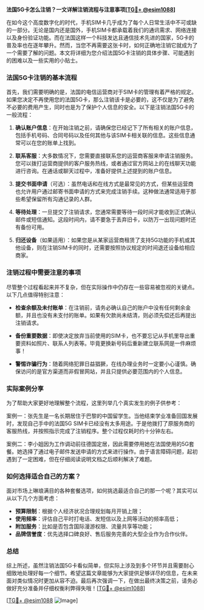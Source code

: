 **法国5G卡怎么注销？一文详解注销流程与注意事项[[TG💪+ @esim1088](https://t.me/s/esim1088)]**

在如今这个高度数字化的时代，手机SIM卡几乎成为了每个人日常生活中不可或缺的一部分。无论是国内还是国外，手机SIM卡都承载着我们的通讯需求、网络连接以及身份验证功能。而在法国这样一个科技发达且通信技术先进的国家，5G卡的普及率也在逐年攀升。然而，当您不再需要这张卡时，如何正确地注销它就成为了一个需要了解的问题。本文将详细为您介绍法国5G卡注销的具体步骤、可能遇到的困难以及一些实用的小贴士。

### 法国5G卡注销的基本流程

首先，我们需要明确的是，法国的电信运营商对于SIM卡的管理有着严格的规定。如果您决定不再使用您的法国5G卡，那么注销该卡是必要的，这不仅是为了避免不必要的费用产生，同时也是为了保护个人信息的安全。以下是注销法国5G卡的一般流程：

1. **确认账户信息**：在开始注销之前，请确保您已经记下了所有相关的账户信息，包括手机号码、合同号码以及任何其他与该SIM卡相关联的信息。这些信息通常可以在您的账单上找到。

2. **联系客服**：大多数情况下，您需要直接联系您的运营商客服来申请注销服务。您可以拨打运营商提供的客户服务热线，或者通过官方网站上的在线聊天功能进行咨询。在通话或聊天过程中，准备好提供上述提到的账户信息。

3. **提交书面申请**（可选）：虽然电话和在线方式是最常见的方式，但某些运营商也允许用户通过邮寄书面申请的方式来完成注销手续。这种做法通常适用于那些希望保留所有沟通记录的人群。

4. **等待处理**：一旦提交了注销请求，您通常需要等待一段时间才能收到正式确认邮件或短信通知。这段时间内，请不要急于丢弃旧卡，以防万一出现问题时还有备份可用。

5. **归还设备**（如果适用）：如果您是从某家运营商租赁了支持5G功能的手机或其他设备，则在注销SIM卡的同时，还需要按照协议规定的时间退还设备给相应商家。

### 注销过程中需要注意的事项

尽管整个过程看起来并不复杂，但在实际操作中仍存在一些容易被忽视的关键点。以下几点值得特别注意：

- **检查余额及未付账单**：在注销前，请务必确认自己的账户中没有任何剩余金额，并且也没有未支付的账单。如果有欠款尚未结清，则必须先偿还后再提出注销请求。
  
- **备份重要数据**：即使决定放弃当前使用的SIM卡，也不要忘记从手机里导出重要资料如照片、联系人列表等。毕竟更换新号码后重新建立联系网是一件麻烦事！

- **警惕诈骗行为**：随着网络犯罪日益猖獗，在线办理业务时一定要小心谨慎。确保访问的是官方渠道而非假冒网站，并且只提供必要范围内的个人信息。

### 实际案例分享

为了帮助大家更好地理解整个流程，这里列举几个真实发生的例子供参考：

案例一：张先生是一名长期居住于巴黎的中国留学生。当他结束学业准备回国发展时，发现自己手中的法国5G SIM卡已经没有太多用途。于是他拨打了原服务商的客服热线，并按照指示完成了注销程序。整个过程仅耗时约十分钟左右。

案例二：李小姐因为工作调动前往德国定居，因此需要停用她在法国使用的5G套餐。她选择了通过电子邮件发送申请的方式来进行操作。由于语言障碍问题，起初遇到了一定困难，但在仔细阅读说明文档之后顺利解决了难题。

### 如何选择适合自己的方案？

面对市场上琳琅满目的各种套餐选项，如何挑选最适合自己的那一个呢？其实可以从以下几个方面考虑：

- **预算限制**：根据个人经济状况合理规划每月开销上限；
- **使用频率**：评估自己平时打电话、发短信以及上网等活动的频率高低；
- **附加服务**：比如是否包含国际漫游权限、流量共享等功能；
- **品牌信誉度**：优先选择口碑良好、售后服务完善的大型企业作为合作伙伴。

### 总结

综上所述，虽然注销法国5G卡看似简单，但实际上涉及到多个环节并且需要耐心细致地处理好每一个细节。希望这篇文章能够为大家提供足够详尽的信息，在未来面对类似情况时更加从容不迫。最后再次强调一下，在做出最终决策之前，请务必做好充分准备并仔细权衡利弊得失哦！[[TG💪+ @esim1088](https://t.me/s/esim1088)] 

[[TG💪+ @esim1088](https://t.me/s/esim1088) ![Image](https://i.postimg.cc/4NQfJmqS/Snipaste-2025-05-13-00-14-12.png)]